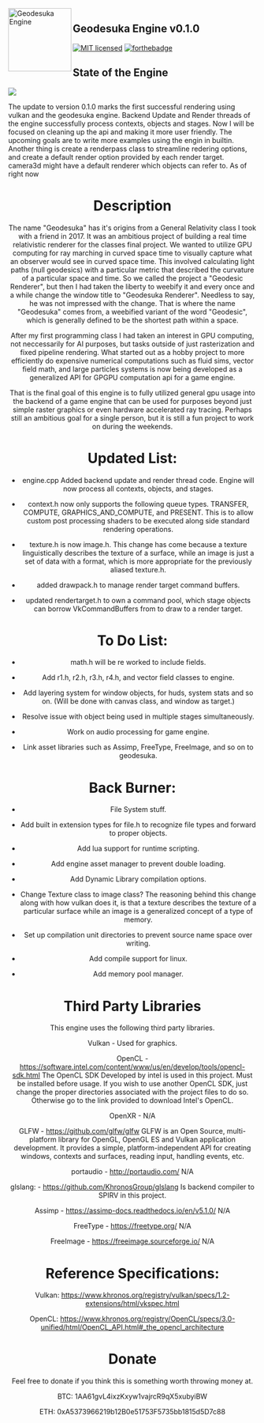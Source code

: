 <img src="https://github.com/ShaderKitty/Geodesuka/blob/d20220521-v0.0.20/res/github/gsdgiusdu2_2k.png" align="left" height="128" width="128" alt="Geodesuka Engine">

## Geodesuka Engine v0.1.0

[![MIT licensed](https://img.shields.io/badge/license-MIT-blue.svg)](LICENSE.md)
[![forthebadge](https://forthebadge.com/images/badges/works-on-my-machine.svg)](https://forthebadge.com)

## State of the Engine

![](https://github.com/ShaderKitty/Geodesuka/blob/master/res/github/glcringe.jpg)

The update to version 0.1.0 marks the first successful rendering using vulkan and the geodesuka engine. Backend
Update and Render threads of the engine successfully process contexts, objects and stages. Now I will be focused
on cleaning up the api and making it more user friendly. The upcoming goals are to write more examples using the
engin in builtin. Another thing is create a renderpass class to streamline redering options, and create a default
render option provided by each render target. camera3d might have a default renderer which objects can refer to.
As of right now

<div align="center">

# Description

The name "Geodesuka" has it's origins from a General Relativity class I took with a friend in 2017. It was
an ambitious project of building a real time relativistic renderer for the classes final project. We wanted
to utilize GPU computing for ray marching in curved space time to visually capture what an observer would
see in curved space time. This involved calculating light paths (null geodesics) with a particular metric
that described the curvature of a particular space and time. So we called the project a "Geodesic Renderer",
but then I had taken the liberty to weebify it and every once and a while change the window title to 
"Geodesuka Renderer". Needless to say, he was not impressed with the change. That is where the name "Geodesuka"
comes from, a weebified variant of the word "Geodesic", which is generally defined to be the shortest path within
a space.

After my first programming class I had taken an interest in GPU computing, not neccessarily for AI purposes, but
tasks outside of just rasterization and fixed pipeline rendering. What started out as a hobby project to more 
efficiently do expensive numerical computations such as fluid sims, vector field math, and large particles systems
is now being developed as a generalized API for GPGPU computation api for a game engine.

That is the final goal of this engine is to fully utilized general gpu usage into the backend of a game engine 
that can be used for purposes beyond just simple raster graphics or even hardware accelerated ray tracing. Perhaps
still an ambitious goal for a single person, but it is still a fun project to work on during the weekends.

# Updated List:

- engine.cpp Added backend update and render thread code. Engine will now process all contexts, objects, and stages.

- context.h now only supports the following queue types. TRANSFER, COMPUTE, GRAPHICS_AND_COMPUTE, and PRESENT. This
is to allow custom post processing shaders to be executed along side standard rendering operations.

- texture.h is now image.h. This change has come because a texture linguistically describes the texture of a surface,
while an image is just a set of data with a format, which is more appropriate for the previously aliased texture.h.

- added drawpack.h to manage render target command buffers. 

- updated rendertarget.h to own a command pool, which stage objects can borrow VkCommandBuffers from to draw to a
render target.

# To Do List:

- math.h will be re worked to include fields.

- Add r1.h, r2.h, r3.h, r4.h, and vector field classes to engine.

- Add layering system for window objects, for huds, system stats and so
on. (Will be done with canvas class, and window as target.)

- Resolve issue with object being used in multiple stages simultaneously.

- Work on audio processing for game engine.

- Link asset libraries such as Assimp, FreeType, FreeImage, and so on to
geodesuka.

# Back Burner:

- File System stuff.

- Add built in extension types for file.h to recognize file types
and forward to proper objects.

- Add lua support for runtime scripting.

- Add engine asset manager to prevent double loading.

- Add Dynamic Library compilation options.

- Change Texture class to image class? The reasoning behind this change
along with how vulkan does it, is that a texture describes the texture
of a particular surface while an image is a generalized concept of a type
of memory.

- Set up compilation unit directories to prevent source name space over writing.

- Add compile support for linux.

- Add memory pool manager. 

# Third Party Libraries

This engine uses the following third party libraries.

Vulkan - Used for graphics.

OpenCL - https://software.intel.com/content/www/us/en/develop/tools/opencl-sdk.html
    The OpenCL SDK Developed by intel is used in this project. Must be installed before usage.
    If you wish to use another OpenCL SDK, just change the proper directories associated with
    the project files to do so. Otherwise go to the link provided to download Intel's OpenCL.

OpenXR - 
    N/A

GLFW - https://github.com/glfw/glfw
    GLFW is an Open Source, multi-platform library for OpenGL, OpenGL ES and Vulkan application development.
    It provides a simple, platform-independent API for creating windows, contexts and surfaces, reading input, 
    handling events, etc.

portaudio - http://portaudio.com/
    N/A

glslang: - https://github.com/KhronosGroup/glslang
    Is backend compiler to SPIRV in this project.



Assimp - https://assimp-docs.readthedocs.io/en/v5.1.0/
    N/A

FreeType - https://freetype.org/
    N/A

FreeImage - https://freeimage.sourceforge.io/
    N/A

# Reference Specifications:

Vulkan:
https://www.khronos.org/registry/vulkan/specs/1.2-extensions/html/vkspec.html

OpenCL:
https://www.khronos.org/registry/OpenCL/specs/3.0-unified/html/OpenCL_API.html#_the_opencl_architecture

# Donate

Feel free to donate if you think this is something worth throwing money at.

BTC: 1AA61gvL4ixzKxyw1vajrcR9qX5xubyiBW

ETH: 0xA5373966219b12B0e51753F5735bb1815d5D7c88
